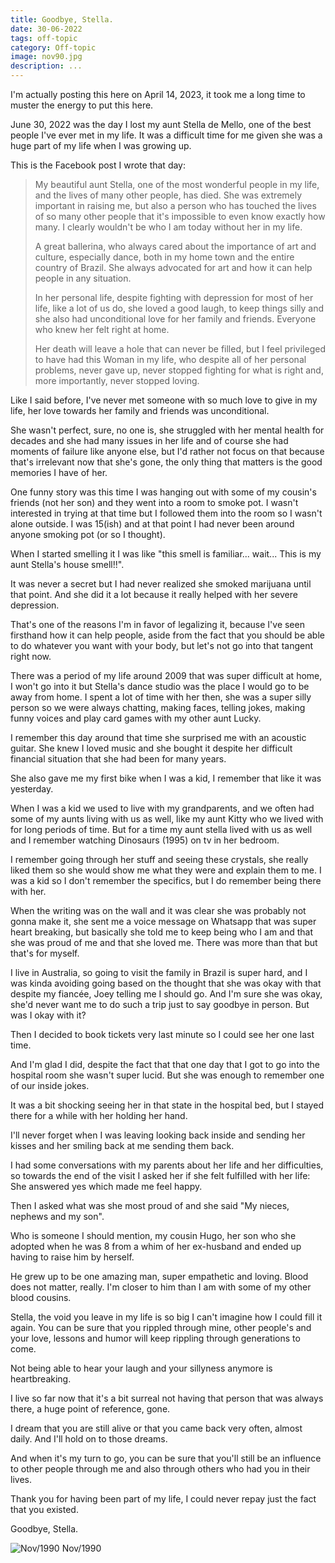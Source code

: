 ```yaml
---
title: Goodbye, Stella.
date: 30-06-2022
tags: off-topic
category: Off-topic
image: nov90.jpg
description: ...
---
```


I'm actually posting this here on April 14, 2023, it took me a long time to muster the energy to put this here.

June 30, 2022 was the day I lost my aunt Stella de Mello, one of the best people I've ever met in my life. It was a difficult time for me given she was a huge part of my life when I was growing up.

This is the Facebook post I wrote that day:

> My beautiful aunt Stella, one of the most wonderful people in my life, and the lives of many other people, has died.
> She was extremely important in raising me, but also a person who has touched the lives of so many other people that it's impossible to even know exactly how many. I clearly wouldn't be who I am today without her in my life.
>
> A great ballerina, who always cared about the importance of art and culture, especially dance, both in my home town and the entire country of Brazil. She always advocated for art and how it can help people in any situation.
>
> In her personal life, despite fighting with depression for most of her life, like a lot of us do, she loved a good laugh, to keep things silly and she also had unconditional love for her family and friends. Everyone who knew her felt right at home.
>
> Her death will leave a hole that can never be filled, but I feel privileged to have had this Woman in my life, who despite all of her personal problems, never gave up, never stopped fighting for what is right and, more importantly, never stopped loving.

Like I said before, I've never met someone with so much love to give in my life, her love towards her family and friends was unconditional.

She wasn't perfect, sure, no one is, she struggled with her mental health for decades and she had many issues in her life and of course she had moments of failure like anyone else, but I'd rather not focus on that because that's irrelevant now that she's gone, the only thing that matters is the good memories I have of her.

One funny story was this time I was hanging out with some of my cousin's friends (not her son) and they went into a room to smoke pot. I wasn't interested in trying at that time but I followed them into the room so I wasn't alone outside. I was 15(ish) and at that point I had never been around anyone smoking pot (or so I thought).

When I started smelling it I was like "this smell is familiar... wait... This is my aunt Stella's house smell!!".

It was never a secret but I had never realized she smoked marijuana until that point. And she did it a lot because it really helped with her severe depression.

That's one of the reasons I'm in favor of legalizing it, because I've seen firsthand how it can help people, aside from the fact that you should be able to do whatever you want with your body, but let's not go into that tangent right now.

There was a period of my life around 2009 that was super difficult at home, I won't go into it but Stella's dance studio was the place I would go to be away from home. I spent a lot of time with her then, she was a super silly person so we were always chatting, making faces, telling jokes, making funny voices and play card games with my other aunt Lucky.

I remember this day around that time she surprised me with an acoustic guitar. She knew I loved music and she bought it despite her difficult financial situation that she had been for many years.

She also gave me my first bike when I was a kid, I remember that like it was yesterday.

When I was a kid we used to live with my grandparents, and we often had some of my aunts living with us as well, like my aunt Kitty who we lived with for long periods of time. But for a time my aunt stella lived with us as well and I remember watching Dinosaurs (1995) on tv in her bedroom.

I remember going through her stuff and seeing these crystals, she really liked them so she would show me what they were and explain them to me. I was a kid so I don't remember the specifics, but I do remember being there with her.

When the writing was on the wall and it was clear she was probably not gonna make it, she sent me a voice message on Whatsapp that was super heart breaking, but basically she told me to keep being who I am and that she was proud of me and that she loved me. There was more than that but that's for myself.

I live in Australia, so going to visit the family in Brazil is super hard, and I was kinda avoiding going based on the thought that she was okay with that despite my fiancée, Joey telling me I should go. And I'm sure she was okay, she'd never want me to do such a trip just to say goodbye in person. But was I okay with it?

Then I decided to book tickets very last minute so I could see her one last time.

And I'm glad I did, despite the fact that that one day that I got to go into the hospital room she wasn't super lucid. But she was enough to remember one of our inside jokes.

It was a bit shocking seeing her in that state in the hospital bed, but I stayed there for a while with her holding her hand.

I'll never forget when I was leaving looking back inside and sending her kisses and her smiling back at me sending them back.

I had some conversations with my parents about her life and her difficulties, so towards the end of the visit I asked her if she felt fulfilled with her life: She answered yes which made me feel happy.

Then I asked what was she most proud of and she said "My nieces, nephews and my son".

Who is someone I should mention, my cousin Hugo, her son who she adopted when he was 8 from a whim of her ex-husband and ended up having to raise him by herself.

He grew up to be one amazing man, super empathetic and loving. Blood does not matter, really. I'm closer to him than I am with some of my other blood cousins.

Stella, the void you leave in my life is so big I can't imagine how I could fill it again. You can be sure that you rippled through mine, other people's and your love, lessons and humor will keep rippling through generations to come.

Not being able to hear your laugh and your sillyness anymore is heartbreaking.

I live so far now that it's a bit surreal not having that person that was always there, a huge point of reference, gone.

I dream that you are still alive or that you came back very often, almost daily. And I'll hold on to those dreams.

And when it's my turn to go, you can be sure that you'll still be an influence to other people through me and also through others who had you in their lives.

Thank you for having been part of my life, I could never repay just the fact that you existed.

Goodbye, Stella.

![Nov/1990](/contents/posts/30-06-2022-goodbye-stella/nov90.jpg)
Nov/1990
